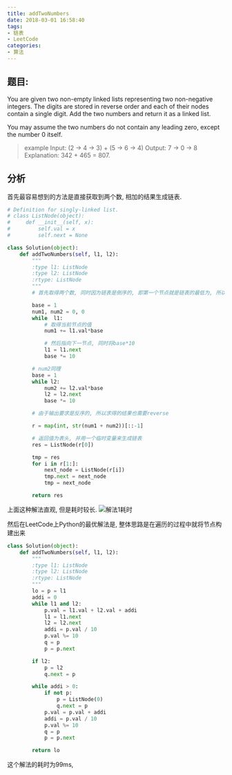 ```yaml
---
title: addTwoNumbers
date: 2018-03-01 16:58:40
tags:
- 链表
- LeetCode
categories:
- 算法
---
```


## 题目:
You are given two non-empty linked lists representing two non-negative integers. The digits are stored in reverse order and each of their nodes contain a single digit. Add the two numbers and return it as a linked list.

You may assume the two numbers do not contain any leading zero, except the number 0 itself.

> example
> Input: (2 -> 4 -> 3) + (5 -> 6 -> 4)
Output: 7 -> 0 -> 8
Explanation: 342 + 465 = 807.

## 分析
首先最容易想到的方法是直接获取到两个数, 相加的结果生成链表.
```python
# Definition for singly-linked list.
# class ListNode(object):
#     def __init__(self, x):
#         self.val = x
#         self.next = None

class Solution(object):
    def addTwoNumbers(self, l1, l2):
        """
        :type l1: ListNode
        :type l2: ListNode
        :rtype: ListNode
        """
        # 首先取得两个数, 同时因为链表是倒序的, 即第一个节点就是链表的最低为, 所以初始base设置为1

        base = 1
        num1, num2 = 0, 0
        while  l1:
            # 取得当前节点的值
            num1 += l1.val*base

            # 然后指向下一节点, 同时将base*10
            l1 = l1.next
            base *= 10

        # num2同理
        base = 1
        while l2:
            num2 += l2.val*base
            l2 = l2.next
            base *= 10

        # 由于输出要求是反序的, 所以求得的结果也需要reverse

        r = map(int, str(num1 + num2))[::-1]

        # 返回值为表头, 并用一个临时变量来生成链表
        res = ListNode(r[0])

        tmp = res
        for i in r[1:]:
            next_node = ListNode(r[i])
            tmp.next = next_node
            tmp = next_node

        return res

```

上面这种解法直观, 但是耗时较长.
![解法1耗时](http://p3euxxfa8.bkt.clouddn.com/runtime1.png)

然后在LeetCode上Python的最优解法是, 整体思路是在遍历的过程中就将节点构建出来
```Python
class Solution(object):
    def addTwoNumbers(self, l1, l2):
        """
        :type l1: ListNode
        :type l2: ListNode
        :rtype: ListNode
        """
        lo = p = l1
        addi = 0
        while l1 and l2:
            p.val = l1.val + l2.val + addi
            l1 = l1.next
            l2 = l2.next
            addi = p.val / 10  
            p.val %= 10  
            q = p
            p = p.next

        if l2:
            p = l2
            q.next = p

        while addi > 0:
            if not p:
                p = ListNode(0)
                q.next = p   
            p.val = p.val + addi
            addi = p.val / 10
            p.val %= 10
            q = p
            p = p.next

        return lo

```

这个解法的耗时为99ms,
